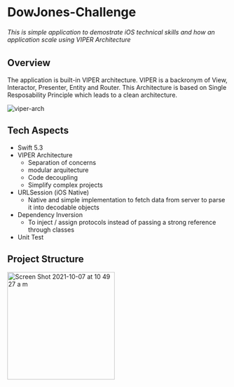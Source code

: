 # DowJones-Challenge

###### This is simple application to demostrate iOS technical skills and how an application scale using VIPER Architecture

## Overview
The application is built-in VIPER architecture. VIPER is a backronym of View, Interactor, Presenter, Entity and Router.
This Architecture is based on Single Resposability Principle which leads to a clean architecture.

![viper-arch](https://user-images.githubusercontent.com/91649588/136325844-78a73927-2e45-4fe9-ae66-46eca652b3a3.png)

## Tech Aspects

- Swift 5.3
- VIPER Architecture
  - Separation of concerns
  - modular arquitecture
  - Code decoupling
  - Simplify complex projects
- URLSession (iOS Native)
  - Native and simple implementation to fetch data from server to parse it into decodable objects
- Dependency Inversion
  - To inject / assign protocols instead of passing a strong reference through classes
- Unit Test

## Project Structure

<img width="245" alt="Screen Shot 2021-10-07 at 10 49 27 a m" src="https://user-images.githubusercontent.com/91649588/136437225-4627f2d4-32fc-48da-8344-4c098135ba77.png">

